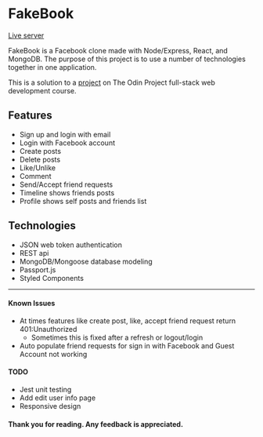 # FakeBook

[Live server](https://chrisnotthere.github.io/fakebook)

FakeBook is a Facebook clone made with Node/Express, React, and MongoDB. The purpose of this project is to use a number of technologies together in one application.

This is a solution to a [project](https://www.theodinproject.com/paths/full-stack-javascript/courses/nodejs/lessons/odin-book) on The Odin Project full-stack web development course.

## Features ##
* Sign up and login with email
* Login with Facebook account
* Create posts
* Delete posts
* Like/Unlike
* Comment
* Send/Accept friend requests
* Timeline shows friends posts
* Profile shows self posts and friends list

## Technologies ##
* JSON web token authentication
* REST api
* MongoDB/Mongoose database modeling
* Passport.js
* Styled Components

---

#### Known Issues ####
* At times features like create post, like, accept friend request return 401:Unauthorized
  * Sometimes this is fixed after a refresh or logout/login
* Auto populate friend requests for sign in with Facebook and Guest Account not working

#### TODO ####
* Jest unit testing
* Add edit user info page
* Responsive design



#### Thank you for reading. Any feedback is appreciated. ####
